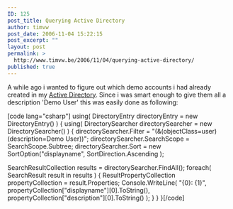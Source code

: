 ```yaml
---
ID: 125
post_title: Querying Active Directory
author: timvw
post_date: 2006-11-04 15:22:15
post_excerpt: ""
layout: post
permalink: >
  http://www.timvw.be/2006/11/04/querying-active-directory/
published: true
---
```

<p>A while ago i wanted to figure out which demo accounts i had already created in my <a href="http://www.microsoft.com/windowsserver2003/technologies/directory/activedirectory/default.mspx">Active Directory</a>. Since i was smart enough to give them all a description 'Demo User' this was easily done as following:</p>
[code lang="csharp"]
using( DirectoryEntry directoryEntry = new DirectoryEntry() )
{
 using( DirectorySearcher directorySearcher = new DirectorySearcher() )
 {
  directorySearcher.Filter = "(&(objectClass=user)(description=Demo User))";
  directorySearcher.SearchScope = SearchScope.Subtree;
  directorySearcher.Sort = new SortOption("displayname", SortDirection.Ascending );

  SearchResultCollection results = directorySearcher.FindAll();
  foreach( SearchResult result in results )
  {
   ResultPropertyCollection propertyCollection = result.Properties;
   Console.WriteLine( "{0}: {1}", propertyCollection["displayname"][0].ToString(), propertyCollection["description"][0].ToString() );
   }
  }
}[/code]